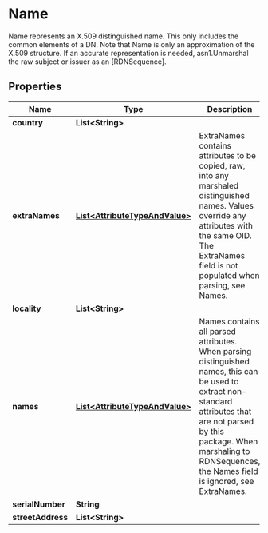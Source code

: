 

# Name

Name represents an X.509 distinguished name. This only includes the common elements of a DN. Note that Name is only an approximation of the X.509 structure. If an accurate representation is needed, asn1.Unmarshal the raw subject or issuer as an [RDNSequence].

## Properties

| Name | Type | Description | Notes |
|------------ | ------------- | ------------- | -------------|
|**country** | **List&lt;String&gt;** |  |  [optional] |
|**extraNames** | [**List&lt;AttributeTypeAndValue&gt;**](AttributeTypeAndValue.md) | ExtraNames contains attributes to be copied, raw, into any marshaled distinguished names. Values override any attributes with the same OID. The ExtraNames field is not populated when parsing, see Names. |  [optional] |
|**locality** | **List&lt;String&gt;** |  |  [optional] |
|**names** | [**List&lt;AttributeTypeAndValue&gt;**](AttributeTypeAndValue.md) | Names contains all parsed attributes. When parsing distinguished names, this can be used to extract non-standard attributes that are not parsed by this package. When marshaling to RDNSequences, the Names field is ignored, see ExtraNames. |  [optional] |
|**serialNumber** | **String** |  |  [optional] |
|**streetAddress** | **List&lt;String&gt;** |  |  [optional] |



